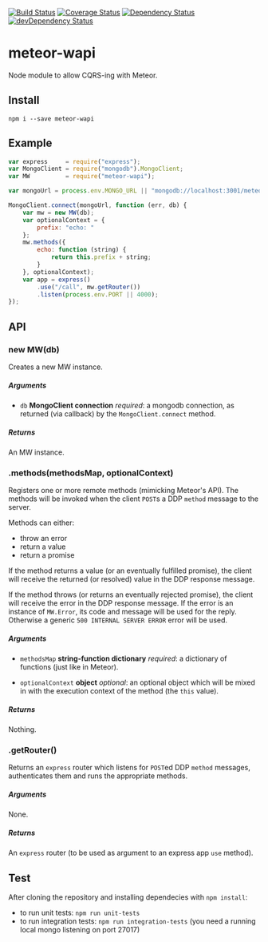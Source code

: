 [![Build Status](https://travis-ci.org/mondora-labs/meteor-wapi.svg?branch=master)](https://travis-ci.org/mondora-labs/meteor-wapi)
[![Coverage Status](https://img.shields.io/coveralls/mondora-labs/meteor-wapi.svg)](https://coveralls.io/r/mondora-labs/meteor-wapi?branch=master)
[![Dependency Status](https://david-dm.org/mondora-labs/meteor-wapi.svg)](https://david-dm.org/mondora-labs/meteor-wapi)
[![devDependency Status](https://david-dm.org/mondora-labs/meteor-wapi/dev-status.svg)](https://david-dm.org/mondora-labs/meteor-wapi#info=devDependencies)

# meteor-wapi

Node module to allow CQRS-ing with Meteor.

## Install

`npm i --save meteor-wapi`

## Example

```js
var express     = require("express");
var MongoClient = require("mongodb").MongoClient;
var MW          = require("meteor-wapi");

var mongoUrl = process.env.MONGO_URL || "mongodb://localhost:3001/meteor";

MongoClient.connect(mongoUrl, function (err, db) {
    var mw = new MW(db);
    var optionalContext = {
        prefix: "echo: "
    };
    mw.methods({
        echo: function (string) {
            return this.prefix + string;
        }
    }, optionalContext);
    var app = express()
        .use("/call", mw.getRouter())
        .listen(process.env.PORT || 4000);
});
```

## API

### new MW(db)

Creates a new MW instance.

##### Arguments

* `db` **MongoClient connection** _required_: a mongodb connection, as returned
  (via callback) by the `MongoClient.connect` method.

##### Returns

An MW instance.

### .methods(methodsMap, optionalContext)

Registers one or more remote methods (mimicking Meteor's API). The methods will
be invoked when the client `POST`s a DDP `method` message to the server.

Methods can either:
* throw an error
* return a value
* return a promise

If the method returns a value (or an eventually fulfilled promise), the client
will receive the returned (or resolved) value in the DDP response message.

If the method throws (or returns an eventually rejected promise), the client
will receive the error in the DDP response message. If the error is an instance
of `MW.Error`, its code and message will be used for the reply. Otherwise a
generic `500 INTERNAL SERVER ERROR` error will be used.

##### Arguments

* `methodsMap` **string-function dictionary** _required_: a dictionary of
  functions (just like in Meteor).

* `optionalContext` **object** _optional_: an optional object which will be
  mixed in with the execution context of the method (the `this` value).

##### Returns

Nothing.

### .getRouter()

Returns an `express` router which listens for `POST`ed DDP `method` messages,
authenticates them and runs the appropriate methods.

##### Arguments

None.

##### Returns

An `express` router (to be used as argument to an express app `use` method).

## Test

After cloning the repository and installing dependecies with `npm install`:

* to run unit tests: `npm run unit-tests`
* to run integration tests: `npm run integration-tests` (you need a running
  local mongo listening on port 27017)
